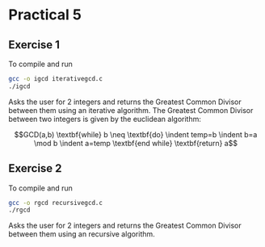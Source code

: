 # Practical 5

## Exercise 1

To compile and run

```bash
gcc -o igcd iterativegcd.c
./igcd
```

Asks the user for 2 integers and returns the Greatest Common Divisor between them using an iterative algorithm. The Greatest Common Divisor between two integers is given by the euclidean algorithm:

```math
GCD(a,b)
\textbf{while} b \neq \textbf{do}
\indent temp=b
\indent b=a \mod b
\indent a=temp
\textbf{end while}
\textbf{return} a
```

## Exercise 2

To compile and run

```bash
gcc -o rgcd recursivegcd.c
./rgcd
```

Asks the user for 2 integers and returns the Greatest Common Divisor between them using an recursive algorithm.
